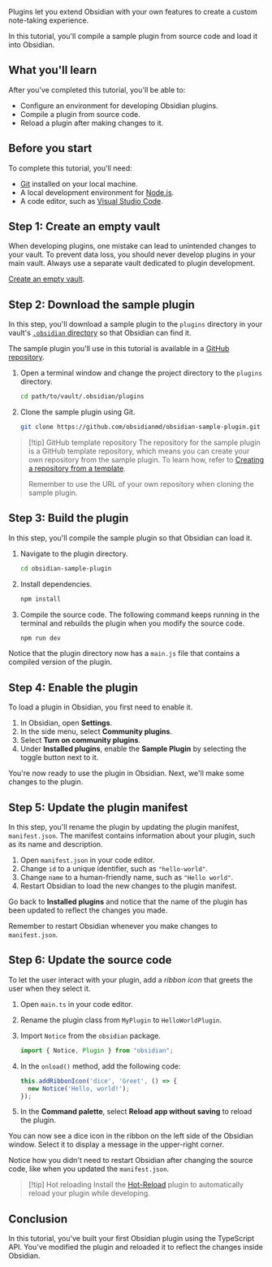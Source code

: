Plugins let you extend Obsidian with your own features to create a custom note-taking experience.

In this tutorial, you'll compile a sample plugin from source code and load it into Obsidian.

## What you'll learn

After you've completed this tutorial, you'll be able to:

- Configure an environment for developing Obsidian plugins.
- Compile a plugin from source code.
- Reload a plugin after making changes to it.

## Before you start

To complete this tutorial, you'll need:

- [Git](https://git-scm.com/) installed on your local machine.
- A local development environment for [Node.js](https://Node.js.org/en/about/).
- A code editor, such as [Visual Studio Code](https://code.visualstudio.com/).

## Step 1: Create an empty vault

When developing plugins, one mistake can lead to unintended changes to your vault. To prevent data loss, you should never develop plugins in your main vault. Always use a separate vault dedicated to plugin development.

[Create an empty vault](https://help.obsidian.md/Getting+started/Create+a+vault#Create+empty+vault).

## Step 2: Download the sample plugin

In this step, you'll download a sample plugin to the `plugins` directory in your vault's [`.obsidian` directory](https://help.obsidian.md/Advanced+topics/How+Obsidian+stores+data#Per+vault+data) so that Obsidian can find it.

The sample plugin you'll use in this tutorial is available in a [GitHub repository](https://github.com/obsidianmd/obsidian-sample-plugin).

1. Open a terminal window and change the project directory to the `plugins` directory.

   ```bash
   cd path/to/vault/.obsidian/plugins
   ```

2. Clone the sample plugin using Git.

   ```bash
   git clone https://github.com/obsidianmd/obsidian-sample-plugin.git
   ```

> [!tip] GitHub template repository
> The repository for the sample plugin is a GitHub template repository, which means you can create your own repository from the sample plugin. To learn how, refer to [Creating a repository from a template](https://docs.github.com/en/repositories/creating-and-managing-repositories/creating-a-repository-from-a-template#creating-a-repository-from-a-template).
>
> Remember to use the URL of your own repository when cloning the sample plugin.

## Step 3: Build the plugin

In this step, you'll compile the sample plugin so that Obsidian can load it.

1. Navigate to the plugin directory.

   ```bash
   cd obsidian-sample-plugin
   ```

2. Install dependencies.

   ```bash
   npm install
   ```

3. Compile the source code. The following command keeps running in the terminal and rebuilds the plugin when you modify the source code.

   ```bash
   npm run dev
   ```

Notice that the plugin directory now has a `main.js` file that contains a compiled version of the plugin.

## Step 4: Enable the plugin

To load a plugin in Obsidian, you first need to enable it.

1. In Obsidian, open **Settings**.
2. In the side menu, select **Community plugins**.
3. Select **Turn on community plugins**.
4. Under **Installed plugins**, enable the **Sample Plugin** by selecting the toggle button next to it.

You're now ready to use the plugin in Obsidian. Next, we'll make some changes to the plugin.

## Step 5: Update the plugin manifest

In this step, you'll rename the plugin by updating the plugin manifest, `manifest.json`. The manifest contains information about your plugin, such as its name and description.

1. Open `manifest.json` in your code editor.
2. Change `id` to a unique identifier, such as `"hello-world"`.
3. Change `name` to a human-friendly name, such as `"Hello world"`.
4. Restart Obsidian to load the new changes to the plugin manifest.

Go back to **Installed plugins** and notice that the name of the plugin has been updated to reflect the changes you made.

Remember to restart Obsidian whenever you make changes to `manifest.json`.

## Step 6: Update the source code

To let the user interact with your plugin, add a _ribbon icon_ that greets the user when they select it.

1. Open `main.ts` in your code editor.
2. Rename the plugin class from `MyPlugin` to `HelloWorldPlugin`.
3. Import `Notice` from the `obsidian` package.

   ```ts
   import { Notice, Plugin } from "obsidian";
   ```

4. In the `onload()` method, add the following code:

   ```ts
   this.addRibbonIcon('dice', 'Greet', () => {
     new Notice('Hello, world!');
   });
   ```

5. In the **Command palette**, select **Reload app without saving** to reload the plugin.

You can now see a dice icon in the ribbon on the left side of the Obsidian window. Select it to display a message in the upper-right corner.

Notice how you didn't need to restart Obsidian after changing the source code, like when you updated the `manifest.json`.

> [!tip] Hot reloading
> Install the [Hot-Reload](https://github.com/pjeby/hot-reload) plugin to automatically reload your plugin while developing.

## Conclusion

In this tutorial, you've built your first Obsidian plugin using the TypeScript API. You've modified the plugin and reloaded it to reflect the changes inside Obsidian.
